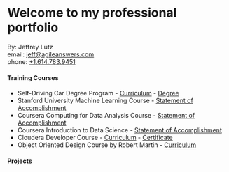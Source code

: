 # Welcome to my professional portfolio
By:  Jeffrey Lutz  
  email: [jeff@agileanswers.com](mailto:jeff.lutz@agileanswers.com)  
  phone: [+1.614.783.9451](tel:1-614-783-9451)

#### Training Courses
  - Self-Driving Car Degree Program - [Curriculum](CarND-README.md) - [Degree]()
  - Stanford University Machine Learning Course - [Statement of Accomplishment](docs/Coursera_Machine_Learning_2017.pdf)
  - Coursera Computing for Data Analysis Course - [Statement of Accomplishment](docs/Coursera_Computing_for_Data_Analysis_2017.pdf)
  - Coursera Introduction to Data Science - [Statement of Accomplishment](docs/Coursera_Intro_Data_Science_2017.pdf)
  - Cloudera Developer Course - [Curriculum](https://university.cloudera.com/instructor-led-training/developer) - [Certificate](docs/2-jeffrey_lutz_hadoop_certification.pdf)
  - Object Oriented Design Course by Robert Martin - [Curriculum](OO_DESIGN_README.md)

#### Projects
